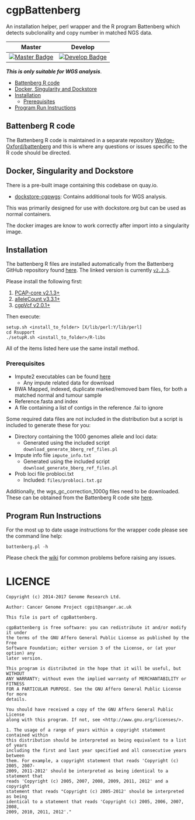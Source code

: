 # cgpBattenberg

An installation helper, perl wrapper and the R program Battenberg which detects subclonality and
copy number in matched NGS data.

| Master                                        | Develop                                         |
| --------------------------------------------- | ----------------------------------------------- |
| [![Master Badge][travis-master]][travis-base] | [![Develop Badge][travis-develop]][travis-base] |

**_This is only suitable for WGS analysis_**.

<!-- TOC depthFrom:2 depthTo:6 withLinks:1 updateOnSave:1 orderedList:0 -->

- [Battenberg R code](#battenberg-r-code)
- [Docker, Singularity and Dockstore](#docker-singularity-and-dockstore)
- [Installation](#installation)
	- [Prerequisites](#prerequisites)
- [Program Run Instructions](#program-run-instructions)

<!-- /TOC -->

## Battenberg R code

The Battenberg R code is maintained in a separate repository [Wedge-Oxford/battenberg][bb-repo]
and this is where any questions or issues specific to the R code should be directed.

## Docker, Singularity and Dockstore

There is a pre-built image containing this codebase on quay.io.

* [dockstore-cgpwgs][ds-cgpwgs-git]: Contains additional tools for WGS analysis.

This was primarily designed for use with dockstore.org but can be used as normal containers.

The docker images are know to work correctly after import into a singularity image.

## Installation

The battenberg R files are installed automatically from the Battenberg GitHub repository found
[here][bb-repo]. The linked version is currently [`v2.2.5`][bb-ver-link].

Please install the following first:

1. [PCAP-core v2.1.3+][pcap-core-rel]
1. [alleleCount v3.3.1+][allele-count-rel]
1. [cgpVcf v2.0.1+][cgpvcf-rel]

Then execute:

```
setup.sh <install_to_folder> [X/lib/perl:Y/lib/perl]
cd Rsupport
./setupR.sh <install_to_folder>/R-libs
```

All of the items listed here use the same install method.

### Prerequisites

* Impute2 executables can be found [here][impute-exe]
  * Any impute related data for download
* BWA Mapped, indexed, duplicate marked/removed bam files, for both a matched normal and tumour sample
* Reference.fasta and index
* A file containing a list of contigs in the reference .fai to ignore

Some required data files are not included in the distribution but a script is included to generate these for you:

* Directory containing the 1000 genomes allele and loci data:
  * Generated using the included script ``download_generate_bberg_ref_files.pl``
* Impute info file ``impute_info.txt``
  * Generated using the included script ``download_generate_bberg_ref_files.pl``
* Prob loci file probloci.txt
  * Included: ``files/probloci.txt.gz``

Additionally, the wgs_gc_correction_1000g files need to be downloaded. These can be obtained from the Battenberg R code site [here][bb-ref].

## Program Run Instructions

For the most up to date usage instructions for the wrapper code please see the command line help:

    battenberg.pl -h

Please check the [wiki][cgpbb-wiki] for common problems before raising any issues.

# LICENCE

```
Copyright (c) 2014-2017 Genome Research Ltd.

Author: Cancer Genome Project cgpit@sanger.ac.uk

This file is part of cgpBattenberg.

cgpBattenberg is free software: you can redistribute it and/or modify it under
the terms of the GNU Affero General Public License as published by the Free
Software Foundation; either version 3 of the License, or (at your option) any
later version.

This program is distributed in the hope that it will be useful, but WITHOUT
ANY WARRANTY; without even the implied warranty of MERCHANTABILITY or FITNESS
FOR A PARTICULAR PURPOSE. See the GNU Affero General Public License for more
details.

You should have received a copy of the GNU Affero General Public License
along with this program. If not, see <http://www.gnu.org/licenses/>.

1. The usage of a range of years within a copyright statement contained within
this distribution should be interpreted as being equivalent to a list of years
including the first and last year specified and all consecutive years between
them. For example, a copyright statement that reads 'Copyright (c) 2005, 2007-
2009, 2011-2012' should be interpreted as being identical to a statement that
reads 'Copyright (c) 2005, 2007, 2008, 2009, 2011, 2012' and a copyright
statement that reads "Copyright (c) 2005-2012' should be interpreted as being
identical to a statement that reads 'Copyright (c) 2005, 2006, 2007, 2008,
2009, 2010, 2011, 2012'."
```

<!-- Travis -->
[travis-base]: https://travis-ci.org/cancerit/cgpBattenberg
[travis-master]: https://travis-ci.org/cancerit/cgpBattenberg.svg?branch=master
[travis-develop]: https://travis-ci.org/cancerit/cgpBattenberg.svg?branch=dev

<!-- refs -->
[pcap-core-rel]: https://github.com/cancerit/PCAP-core/releases
[allele-count-rel]: https://github.com/cancerit/alleleCount/releases
[cgpvcf-rel]: https://github.com/cancerit/cgpVcf/releases
[impute-exe]: https://mathgen.stats.ox.ac.uk/impute/impute_v2.html
[bb-ref]: https://github.com/Wedge-Oxford/battenberg#required-reference-files
[cgpbb-wiki]: https://github.com/cancerit/cgpBattenberg/wiki
[bb-repo]: https://github.com/Wedge-Oxford/battenberg
[bb-ver-link]: https://github.com/Wedge-Oxford/battenberg/releases/tag/v2.2.5
[ds-cgpwgs-git]: https://github.com/cancerit/dockstore-cgpwgs
